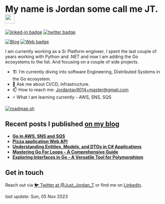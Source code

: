 <h1>My name is Jordan some call me JT.  <img src="https://github.com/egonelbre/gophers/blob/master/icon/typing-furiously.gif?raw=true" width="30"/> </h1>

[![linked-in badge](https://img.shields.io/badge/JordanTaylor-2088FF?style=flat&logo=linkedin)](https://www.linkedin.com/in/jordan-taylor-3555aba6/)
[![twitter badge](https://img.shields.io/badge/@Just_Jordan_T-2088FF?style=flat&logo=twitter)](https://twitter.com/Just_Jordan_T)
<!-- [![YT badge](https://img.shields.io/badge/YouTube-FF0000?style=flat&logo=youtube&logoColor=white)](https://www.youtube.com/channel/UCWMddXhNGWkzBYYS9cv-7Qg?view_as=subscriber) -->
[![Blog](https://img.shields.io/badge/Blog-2088FF?&style=flat&logo=blog&logoColor=white)](https://blog.justjordant.com)
[![Web badge](https://img.shields.io/badge/WebSite-30302f?style=flat&logo=google_chrome)](https://justjordant.com/)

I am currently working as a Sr Platform engineer, I spent the last couple of years working with Python and .NET and now I am adding the Go ecosystems to the list. And focusing on a couple of side projects.


- 🏗️ I’m currently diving into software Engineering, Distributed Systems in the Go ecosystem.
- 💬 Ask me about CI/CD, infrastructure.
- 📫 How to reach me: Jordantay9014+master@gmail.com
- ⚡ What I am learning currently - AWS, SNS, SQS

[![roadmap.sh](https://api.roadmap.sh/v1-badge/tall/6511ee923dc8db4c64bbde10?variant=dark)](https://roadmap.sh)

## Recent posts I published [on my blog](https://blog.justjordant.com)

- **[Go in AWS, SNS and SQS](https://justjordant.com/posts/go-aws-sns-sqs/)**
- **[Pizza application Web API](https://justjordant.com/posts/pizza-byte/)**
- **[Understanding Entities, Models, and DTOs in C# Applications](https://justjordant.com/posts/c-sharp-entity-model-dto/)**
- **[Mastering Go For Loops - A Comprehensive Guide](https://justjordant.com/posts/go-loops/)**
- **[Exploring Interfaces in Go - A Versatile Tool for Polymorphism](https://justjordant.com/posts/go-interfaces/)**

<!-- 
- **[Go in AWS, SNS and SQS](https://justjordant.com/posts/go-aws-sns-sqs/)** ()
- **[Pizza application Web API](https://justjordant.com/posts/pizza-byte/)** ()
- **[Understanding Entities, Models, and DTOs in C# Applications](https://justjordant.com/posts/c-sharp-entity-model-dto/)** ()
- **[Mastering Go For Loops - A Comprehensive Guide](https://justjordant.com/posts/go-loops/)** ()
- **[Exploring Interfaces in Go - A Versatile Tool for Polymorphism](https://justjordant.com/posts/go-interfaces/)** ()
 -->


## Get in touch

Reach out via [🐦 Twitter at @Just_Jordan_T](https://twitter.com/Just_Jordan_T) or find me on [LinkedIn](https://linkedin.com/in/justjordant).

_last update_: Sun, 05 Nov 2023

